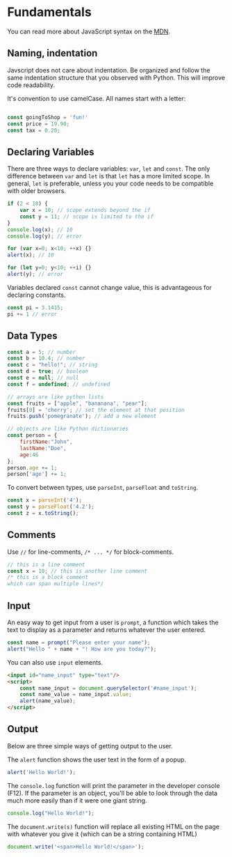 
# Fundamentals

You can read more about JavaScript syntax on the [MDN](https://developer.mozilla.org/en-US/docs/Web/JavaScript/Reference/Lexical_grammar).

## Naming, indentation

Javscript does not care about indentation. Be organized and follow the same indentation structure that you observed with Python. This will improve code readability. 

It's convention to use camelCase. All names start with a letter:

```Javascript

const goingToShop = 'fun!'
const price = 19.90;
const tax = 0.20;

```


## Declaring Variables

There are three ways to declare variables: `var`, `let` and `const`. The only difference between `var` and `let` is that `let` has a more limited scope. In general, `let` is preferable, unless you your code needs to be compatible with older browsers.

```javascript
if (2 < 10) {
    var x = 10; // scope extends beyond the if
    const y = 11; // scope is limited to the if
}
console.log(x); // 10
console.log(y); // error

for (var x=0; x<10; ++x) {}
alert(x); // 10

for (let y=0; y<10; ++i) {}
alert(y); // error
```

Variables declared `const` cannot change value, this is advantageous for declaring constants.

```javascript
const pi = 3.1415;
pi += 1 // error
```


## Data Types

```javascript
const a = 5; // number
const b = 10.4; // number
const c = "hello!"; // string
const d = true; // boolean
const e = null; // null
const f = undefined; // undefined

// arrays are like python lists
const fruits = ["apple", "bananana", "pear"];
fruits[0] = 'cherry'; // set the element at that position
fruits.push('pomegranate'); // add a new element

// objects are like Python dictionaries
const person = {
    firstName:"John",
    lastName:"Doe",
    age:46
};
person.age += 1;
person['age'] += 1;
```

To convert between types, use `parseInt`, `parseFloat` and `toString`.

```javascript
const x = parseInt('4');
const y = parseFloat('4.2');
const z = x.toString();
```

## Comments

Use `//` for line-comments, `/* ... */` for block-comments.

```javascript
// this is a line comment
const x = 10; // this is another line comment
/* this is a block comment
which can span multiple lines*/
```


## Input

An easy way to get input from a user is `prompt`, a function which takes the text to display as a parameter and returns whatever the user entered.

```javascript
const name = prompt("Please enter your name");
alert("Hello " + name + "! How are you today?");
```

You can also use `input` elements.

```html
<input id="name_input" type="text"/>
<script>
    const name_input = document.querySelector('#name_input');
    const name_value = name_input.value;
    alert(name_value);
</script>
```


## Output

Below are three simple ways of getting output to the user.

The `alert` function shows the user text in the form of a popup.

```javascript
alert('Hello World!');
```

The `console.log` function will print the parameter in the developer console (F12). If the parameter is an object, you'll be able to look through the data much more easily than if it were one giant string.

```javascript
console.log("Hello World!");
```

The `document.write(s)`  function will replace all existing HTML on the page with whatever you give it (which can be a string containing HTML)

```javascript
document.write('<span>Hello World!</span>');
```

